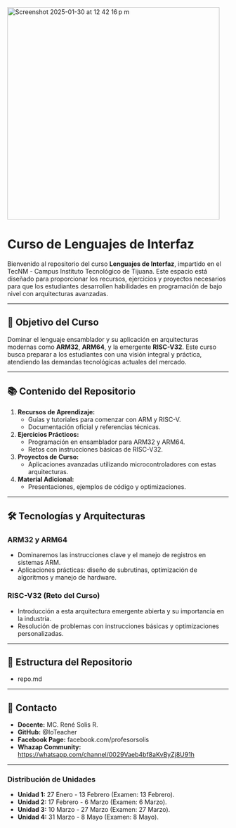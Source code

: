 
<img width="483" alt="Screenshot 2025-01-30 at 12 42 16 p m" src="https://github.com/user-attachments/assets/6fc58cbd-e94e-445e-b746-35faa323da43" />

# Curso de Lenguajes de Interfaz

Bienvenido al repositorio del curso **Lenguajes de Interfaz**, impartido en el TecNM - Campus Instituto Tecnológico de Tijuana. Este espacio está diseñado para proporcionar los recursos, ejercicios y proyectos necesarios para que los estudiantes desarrollen habilidades en programación de bajo nivel con arquitecturas avanzadas.

---

## 🌟 **Objetivo del Curso**
Dominar el lenguaje ensamblador y su aplicación en arquitecturas modernas como **ARM32**, **ARM64**, y la emergente **RISC-V32**. Este curso busca preparar a los estudiantes con una visión integral y práctica, atendiendo las demandas tecnológicas actuales del mercado.

---

## 📚 **Contenido del Repositorio**
1. **Recursos de Aprendizaje:**
   - Guías y tutoriales para comenzar con ARM y RISC-V.
   - Documentación oficial y referencias técnicas.
2. **Ejercicios Prácticos:**
   - Programación en ensamblador para ARM32 y ARM64.
   - Retos con instrucciones básicas de RISC-V32.
3. **Proyectos de Curso:**
   - Aplicaciones avanzadas utilizando microcontroladores con estas arquitecturas.
4. **Material Adicional:**
   - Presentaciones, ejemplos de código y optimizaciones.

---

## 🛠️ **Tecnologías y Arquitecturas**
### ARM32 y ARM64
- Dominaremos las instrucciones clave y el manejo de registros en sistemas ARM.
- Aplicaciones prácticas: diseño de subrutinas, optimización de algoritmos y manejo de hardware.

### RISC-V32 (Reto del Curso)
- Introducción a esta arquitectura emergente abierta y su importancia en la industria.
- Resolución de problemas con instrucciones básicas y optimizaciones personalizadas.

---

## 📂 **Estructura del Repositorio**
- repo.md

---

## 📧 **Contacto**
- **Docente:** MC. René Solis R.
- **GitHub:** @IoTeacher
- **Facebook Page:** facebook.com/profesorsolis
- **Whazap Community:** https://whatsapp.com/channel/0029Vaeb4bf8aKvByZj8U91h

---

### Distribución de Unidades
- **Unidad 1:** 27 Enero - 13 Febrero (Examen: 13 Febrero).  
- **Unidad 2:** 17 Febrero - 6 Marzo (Examen: 6 Marzo).  
- **Unidad 3:** 10 Marzo - 27 Marzo (Examen: 27 Marzo).  
- **Unidad 4:** 31 Marzo - 8 Mayo (Examen: 8 Mayo).  
